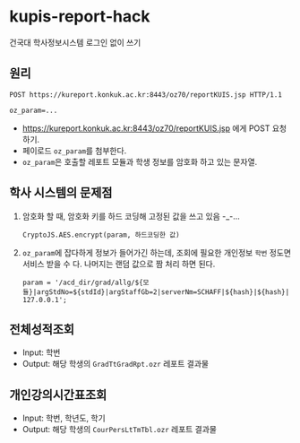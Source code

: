 # kupis-report-hack
건국대 학사정보시스템 로그인 없이 쓰기

## 원리

```http
POST https://kureport.konkuk.ac.kr:8443/oz70/reportKUIS.jsp HTTP/1.1

oz_param=...
```

- https://kureport.konkuk.ac.kr:8443/oz70/reportKUIS.jsp 에게 POST 요청하기.
- 페이로드 `oz_param`를 첨부한다.
- `oz_param`은 호출할 레포트 모듈과 학생 정보를 암호화 하고 있는 문자열.

## 학사 시스템의 문제점

1. 암호화 할 때, 암호화 키를 하드 코딩해 고정된 값을 쓰고 있음 -_-...

    `CryptoJS.AES.encrypt(param, 하드코딩한 값)`

   
2.  `oz_param`에 잡다하게 정보가 들어가긴 하는데, 조회에 필요한 개인정보 `학번` 정도면 서비스 받을 수 다. 나머지는 랜덤 값으로 짬 처리 하면 된다.

    `param = '/acd_dir/grad/allg/${모듈}|argStdNo=${stdId}|argStaffGb=2|serverNm=SCHAFF|${hash}|${hash}|127.0.0.1';`


## 전체성적조회

- Input: 학번
- Output: 해당 학생의 `GradTtGradRpt.ozr` 레포트 결과물

## 개인강의시간표조회

- Input: 학번, 학년도, 학기
- Output: 해당 학생의 `CourPersLtTmTbl.ozr` 레포트 결과물
